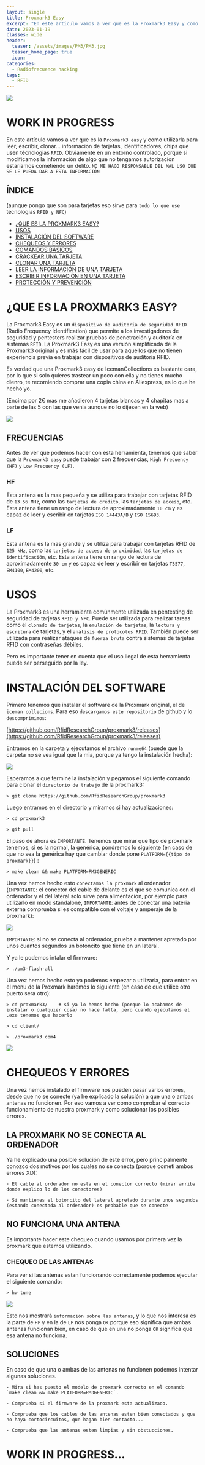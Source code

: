 ```yaml
---
layout: single
title: Proxmark3 Easy
excerpt: "En este artículo vamos a ver que es la Proxmark3 Easy y como utilizarla para pentesting."
date: 2023-01-19
classes: wide
header:
  teaser: /assets/images/PM3/PM3.jpg
  teaser_home_page: true
  icon: 
categories:
  - Radiofrecuence hacking
tags:  
  - RFID
---
```


![](/assets/images/PM3/PM3.jpg)

# WORK IN PROGRESS

En este artículo vamos a ver que es la `Proxmark3 easy` y como utilizarla para leer, escribir, clonar... informacion de tarjetas, identificadores, chips que usen técnologias `RFID`. Obviamente en un entorno controlado, porque si modificamos la información de algo que no tengamos autorizacion estaríamos cometiendo un delito. `NO ME HAGO RESPONSABLE DEL MAL USO QUE SE LE PUEDA DAR A ESTA INFORMACIÓN`

## ÍNDICE

(aunque pongo que son para tarjetas eso sirve para `todo lo que use` tecnologías `RFID y NFC`)

- [¿QUE ES LA PROXMARK3 EASY?](#1)
- [USOS](#U)
- [INSTALACIÓN DEL SOFTWARE](#2)
- [CHEQUEOS Y ERRORES](#CHECK)
- [COMANDOS BÁSICOS](#CB)
- [CRACKEAR UNA TARJETA](#3)
- [CLONAR UNA TARJETA](#4)
- [LEER LA INFORMACIÓN DE UNA TARJETA](#5)
- [ESCRIBIR INFORMACIÓN EN UNA TARJETA](#6)
- [PROTECCIÓN Y PREVENCIÓN](#7)


<a id="1"></a>
# ¿QUE ES LA PROXMARK3 EASY?

La Proxmark3 Easy es un `dispositivo de auditoría de seguridad RFID` (Radio Frequency Identification) que permite a los investigadores de seguridad y pentesters realizar pruebas de penetración y auditoría en sistemas `RFID`. La Proxmark3 Easy es una versión simplificada de la Proxmark3 original y es más fácil de usar para aquellos que no tienen experiencia previa en trabajar con dispositivos de auditoría RFID.

Es verdad que una Proxmark3 easy de IcemanCollections es bastante cara, por lo que si solo quieres trastear un poco con ella y no tienes mucho dienro, te recomiendo comprar una copia china en Aliexpress, es lo que he hecho yo.

(Encima por 2€ mas me añadieron 4 tarjetas blancas y 4 chapitas mas a parte de las 5 con las que venia aunque no lo dijesen en la web)

![](/assets/images/PM3/miPM3.jpg)

## FRECUENCIAS

Antes de ver que podemos hacer con esta herramienta, tenemos que saber que la `Proxmark3 easy` puede trabajar con 2 frecuencias, `High Frecuency (HF)` y `Low Frecuency (LF)`.

### HF

Esta antena es la mas pequeña y se utiliza para trabajar con tarjetas RFID de `13.56 MHz`, como las `tarjetas de crédito`, las `tarjetas de acceso`, etc. Esta antena tiene un rango de lectura de aproximadamente `10 cm` y es capaz de leer y escribir en tarjetas `ISO 14443A/B` y `ISO 15693`.

### LF

Esta antena es la mas grande y se utiliza para trabajar con tarjetas RFID de `125 kHz`, como las `tarjetas de acceso de proximidad`, las `tarjetas de identificación`, etc. Esta antena tiene un rango de lectura de aproximadamente `30 cm` y es capaz de leer y escribir en tarjetas `T5577`, `EM4100`, `EM4200`, etc.

<a id="U"></a>
# USOS

La Proxmark3 es una herramienta comúnmente utilizada en pentesting de seguridad de tarjetas `RFID y NFC`. Puede ser utilizada para realizar tareas como el `clonado de tarjetas`, la `emulación de tarjetas`, la `lectura y escritura` de tarjetas, y el `análisis de protocolos RFID`. También puede ser utilizada para realizar ataques de `fuerza bruta` contra sistemas de tarjetas RFID con contraseñas débiles. 

Pero es importante tener en cuenta que el uso ilegal de esta herramienta puede ser perseguido por la ley.

<a id="2"></a>
# INSTALACIÓN DEL SOFTWARE

Primero tenemos que instalar el software de la Proxmark original, el de `iceman collecions`. Para eso `descargamos este repositorio` de github y lo `descomprimimos`:

[https://github.com/RfidResearchGroup/proxmark3/releases](https://github.com/RfidResearchGroup/proxmark3/releases)

Entramos en la carpeta y ejecutamos el archivo `runme64` (puede que la carpeta no se vea igual que la mia, porque ya tengo la instalación hecha):

![](/assets/images/PM3/install1.JPG)

Esperamos a que termine la instalación y pegamos el siguiente comando para clonar el `directorio de trabajo` de la proxmark3:

```
> git clone https://github.com/RfidResearchGroup/proxmark3
```

Luego entramos en el directorio y miramos si hay actualizaciones:

```
> cd proxmark3

> git pull
```

El paso de ahora es `IMPORTANTE`. Tenemos que mirar que tipo de proxmark tenemos, si es la normal, la genérica, pondremos lo siguiente (en caso de que no sea la genérica hay que cambiar donde pone `PLATFORM={{tipo de proxmark}}`) :

```
> make clean && make PLATFORM=PM3GENERIC
```

Una vez hemos hecho esto `conectamos la proxmark` al ordenador (`IMPORTANTE`: el conector del cable de delante es el que se comunica con el ordenador y el del lateral solo sirve para alimentacion, por ejemplo para utilizarlo en modo standalone, `IMPORTANTE`: antes de conectar una bateria externa comprueba si es compatible con el voltaje y amperaje de la proxmark):

![](/assets/images/PM3/Conectores.jpg)

`IMPORTANTE`: si no se conecta al ordenador, prueba a mantener apretado por unos cuantos segundos un botoncito que tiene en un lateral.

Y ya le podemos intalar el firmware:

```
> ./pm3-flash-all
```

Una vez hemos hecho esto ya podemos empezar a utilizarla, para entrar en el menu de la Proxmark haremos lo siguiente (en caso de que utilice otro puerto sera otro):

```
> cd proxmark3/    # si ya lo hemos hecho (porque lo acabamos de instalar o cualquier cosa) no hace falta, pero cuando ejecutamos el .exe tenemos que hacerlo

> cd client/

> ./proxmark3 com4
```

![](/assets/images/PM3/conected.JPG)

<a id="CHECK"></a>
# CHEQUEOS Y ERRORES

Una vez hemos instalado el firmware nos pueden pasar varios errores, desde que no se conecte (ya he explicado la solución) a que una o ambas antenas no funcionen. Por eso vamos a ver como comprobar el correcto funcionamiento de nuestra proxmark y como solucionar los posibles errores.

## LA PROXMARK NO SE CONECTA AL ORDENADOR

Ya he explicado una posible solución de este error, pero principalmente conozco dos motivos por los cuales no se conecta (porque cometi ambos errores XD):

```
· El cable al ordenador no esta en el conector correcto (mirar arriba donde explico lo de los conectores)

· Si mantienes el botoncito del lateral apretado durante unos segundos (estando conectada al ordenador) es probable que se conecte
```

## NO FUNCIONA UNA ANTENA

Es importante hacer este chequeo cuando usamos por primera vez la proxmark que estemos utilizando.

### CHEQUEO DE LAS ANTENAS

Para ver si las antenas estan funcionando correctamente podemos ejecutar el siguiente comando:

```
> hw tune
```

![](/assets/images/PM3/check-antenas.JPG)

Esto nos mostrará `información sobre las antenas`, y lo que nos interesa es la parte de `HF` y en la de `LF` nos ponga `OK` porque eso significa que ambas antenas funcionan bien, en caso de que en una no ponga `OK` significa que esa antena no funciona.

## SOLUCIONES

En caso de que una o ambas de las antenas no funcionen podemos intentar algunas soluciones.

```
· Mira si has puesto el modelo de proxmark correcto en el comando `make clean && make PLATFORM=PM3GENERIC`.

· Comprueba si el firmware de la proxmark esta actualizado.

· Comprueba que los cables de las antenas esten bien conectados y que no haya cortocircuitos, que hagan bien contacto...

· Comprueba que las antenas esten limpias y sin obstucciones.
```





# WORK IN PROGRESS...
